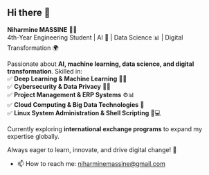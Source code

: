 ## Hi there 👋

**Niharmine MASSINE** 🚀💡  
4th-Year Engineering Student | AI 🤖 | Data Science 📊 | Digital Transformation 🌍  

Passionate about **AI, machine learning, data science, and digital transformation**. Skilled in:  
✅ **Deep Learning & Machine Learning** 🧠👀  
✅ **Cybersecurity & Data Privacy** 🔐🔗  
✅ **Project Management & ERP Systems** ⚙️📊  
✅ **Cloud Computing & Big Data Technologies** 🚀  
✅ **Linux System Administration & Shell Scripting** 🐧💻

Currently exploring **international exchange programs** to expand my expertise globally.  

Always eager to learn, innovate, and drive digital change! 🚀

- 📫 How to reach me: niharminemassine@gmail.com
